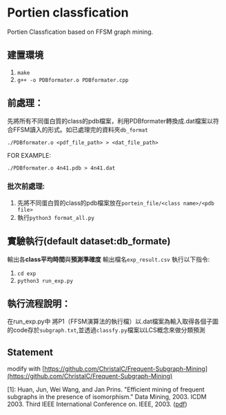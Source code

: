 # Portien classfication
Portien Classfication based on FFSM graph mining.


## 建置環境
1. `make`
2. `g++ -o PDBformater.o PDBformater.cpp`



## 前處理：
先將所有不同蛋白質的class的pdb檔案，利用PDBformater轉換成.dat檔案以符合FFSM讀入的形式。如已處理完的資料夾`db_format`


```
./PDBformater.o <pdf_file_path> > <dat_file_path>
```

FOR EXAMPLE:
```
./PDBformater.o 4n41.pdb > 4n41.dat
```

### 批次前處理:
1. 先將不同蛋白質的class的pdb檔案放在`portein_file/<class name>/<pdb file>`
2. 執行`python3 format_all.py`

## 實驗執行(default dataset:db_formate)
輸出各**class平均時間**與**預測準確度**
輸出檔名`exp_result.csv`
執行以下指令:
1. `cd exp`
2. `python3 run_exp.py`


## 執行流程說明：
在run_exp.py中
將P1（FFSM演算法的執行檔）以.dat檔案為輸入取得各個子圖的code存於`subgraph.txt`,並透過`classfy.py`檔案以LCS概念來做分類預測

## Statement

modify with [https://github.com/ChristalC/Frequent-Subgraph-Mining](https://github.com/ChristalC/Frequent-Subgraph-Mining)

[1]: Huan, Jun, Wei Wang, and Jan Prins. "Efficient mining of frequent subgraphs in the presence of isomorphism." Data Mining, 2003. ICDM 2003. Third IEEE International Conference on. IEEE, 2003. ([pdf](http://www.cs.unc.edu/techreports/03-021.pdf))

